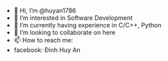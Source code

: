 - 👋 Hi, I’m @huyan1786
- 👀 I’m interested in Software Development
- 🌱 I’m currently having experience in C/C++, Python
- 💞️ I’m looking to collaborate on here
- 📫 How to reach me:
- facebook: Đinh Huy An

<!---
huyan1786/huyan1786 is a ✨ special ✨ repository because its `README.md` (this file) appears on your GitHub profile.
You can click the Preview link to take a look at your changes.
--->
